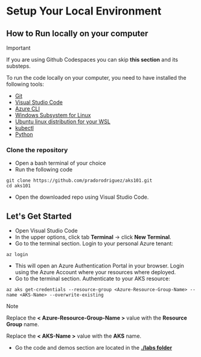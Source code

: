 # Setup Your Local Environment

## How to Run locally on your computer

> [!IMPORTANT]
> If you are using Github Codespaces you can skip **this section** and its substeps.

To run the code locally on your computer, you need to have installed the following tools:

* [Git](https://git-scm.com/downloads)
* [Visual Studio Code](https://code.visualstudio.com/)
* [Azure CLI](https://learn.microsoft.com/en-us/cli/azure/install-azure-cli)
* [Windows Subsystem for Linux](https://learn.microsoft.com/en-us/windows/wsl/install)
* [Ubuntu linux distribution for your WSL](https://ubuntu.com/wsl)
* [kubectl](https://kubernetes.io/docs/tasks/tools/install-kubectl-linux/)
* [Python](https://www.python.org/downloads/)

### Clone the repository

* Open a bash terminal of your choice
* Run the following code

```shell
git clone https://github.com/pradorodriguez/aks101.git
cd aks101
```

* Open the downloaded repo using Visual Studio Code.

## Let's Get Started

* Open Visual Studio Code
* In the upper options, click tab **Terminal** -> click **New Terminal**.
* Go to the terminal section. Login to your personal Azure tenant:

```shell
az login
```

* This will open an Azure Authentication Portal in your browser. Login using the Azure Account where your resources where deployed.
* Go to the terminal section. Authenticate to your AKS resource:

```shell
az aks get-credentials --resource-group <Azure-Resource-Group-Name> --name <AKS-Name> --overwrite-existing
```

> [!NOTE]
> Replace the **< Azure-Resource-Group-Name >** value with the **Resource Group** name.
>
> Replace the **< AKS-Name >** value with the **AKS** name.

* Go the code and demos section are located in the **[./labs folder](../labs/)**
